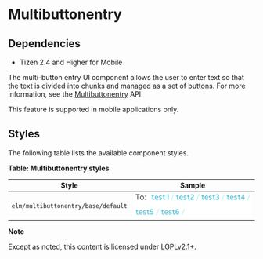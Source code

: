 # Multibuttonentry

## Dependencies

- Tizen 2.4 and Higher for Mobile

The multi-button entry UI component allows the user to enter text so that the text is divided into chunks and managed as a set of buttons. For more information, see the [Multibuttonentry](../../../../../org.tizen.native.mobile.apireference/group__Multibuttonentry.html) API.

This feature is supported in mobile applications only.

## Styles

The following table lists the available component styles.

**Table: Multibuttonentry styles**

| Style                               | Sample                                   |
| ----------------------------------- | ---------------------------------------- |
| `elm/multibuttonentry/base/default` | ![elm/multibuttonentry/base/default](./media/multi_button_default.png) |

**Note**

Except as noted, this content is licensed under [LGPLv2.1+](http://opensource.org/licenses/LGPL-2.1).